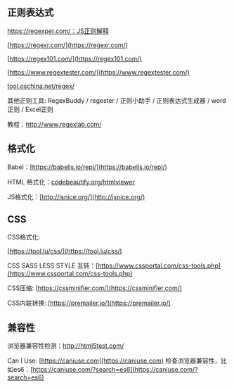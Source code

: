 ## 正则表达式

https://regexper.com/：JS正则解释

[https://regexr.com/](https://regexr.com/)

[https://regex101.com/](https://regex101.com/)

[https://www.regextester.com/](https://www.regextester.com/)

[tool.oschina.net/regex/](https://tool.oschina.net/regex/)

其他正则工具: RegexBuddy / regester / 正则小助手 / 正则表达式生成器 / word正则 / Excel正则

教程：http://www.regexlab.com/

## 格式化

Babel：[https://babeljs.io/repl/](https://babeljs.io/repl/)

HTML 格式化：[codebeautify.org/htmlviewer](https://codebeautify.org/htmlviewer)

JS格式化：[http://jsnice.org/](http://jsnice.org/)

## CSS

CSS格式化:

[https://tool.lu/css/](https://tool.lu/css/)

CSS SASS LESS STYLE 互转：[https://www.cssportal.com/css-tools.php](https://www.cssportal.com/css-tools.php)

CSS压缩: [https://cssminifier.com/](https://cssminifier.com/)

CSS内联转换: [https://premailer.io/](https://premailer.io/)

## 兼容性

浏览器兼容性检测：http://html5test.com/

Can I Use: [https://caniuse.com](https://caniuse.com) 检查浏览器兼容性，比如es6：[https://caniuse.com/?search=es6](https://caniuse.com/?search=es6)

